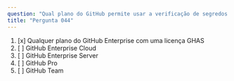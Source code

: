 ```yaml
---
question: "Qual plano do GitHub permite usar a verificação de segredos em repositórios privados?"
title: "Pergunta 044"
---
```


1. [x] Qualquer plano do GitHub Enterprise com uma licença GHAS
1. [ ] GitHub Enterprise Cloud
1. [ ] GitHub Enterprise Server
1. [ ] GitHub Pro
1. [ ] GitHub Team

